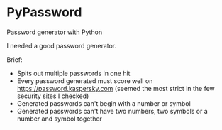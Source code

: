 # PyPassword
Password generator with Python

I needed a good password generator.

Brief:
- Spits out multiple passwords in one hit
- Every password generated must score well on https://password.kaspersky.com
  (seemed the most strict in the few security sites I checked)  
- Generated passwords can't begin with a number or symbol
- Generated passwords can't have two numbers, two symbols or a number and symbol together
